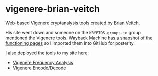 # vigenere-brian-veitch
Web-based Vigenere cryptanalysis tools created by [Brian Veitch](http://www.brianveitch.com).

His site went down and someone on the `KRYPTOS.groups.io` group mentioned the Vigenere tools.  Wayback Machine [has a snapshot of the functioning pages](https://web.archive.org/web/20200928224739/http://www.brianveitch.com/maze-runner/) so I imported them into GitHub for posterity.

I also deployed the tools to my site here:

* [Vigenere Frequency Analysis](http://zodiackillerciphers.com/vigenere-brian-veitch/frequency-analysis/)
* [Vigenere Encode/Decode](http://zodiackillerciphers.com/vigenere-brian-veitch/encode-decode/)
